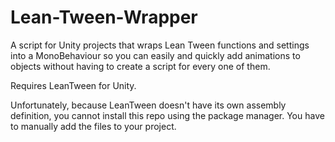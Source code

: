 # Lean-Tween-Wrapper

A script for Unity projects that wraps Lean Tween functions and settings into a MonoBehaviour so you can easily and quickly add animations to objects without having to create a script for every one of them.

Requires LeanTween for Unity.

Unfortunately, because LeanTween doesn't have its own assembly definition, you cannot install this repo using the package manager. You have to manually add the files to your project.
